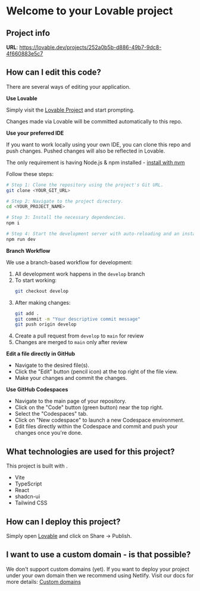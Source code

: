 # Welcome to your Lovable project

## Project info

**URL**: https://lovable.dev/projects/252a0b5b-d886-49b7-9dc8-4f660883e5c7

## How can I edit this code?

There are several ways of editing your application.

**Use Lovable**

Simply visit the [Lovable Project](https://lovable.dev/projects/252a0b5b-d886-49b7-9dc8-4f660883e5c7) and start prompting.

Changes made via Lovable will be committed automatically to this repo.

**Use your preferred IDE**

If you want to work locally using your own IDE, you can clone this repo and push changes. Pushed changes will also be reflected in Lovable.

The only requirement is having Node.js & npm installed - [install with nvm](https://github.com/nvm-sh/nvm#installing-and-updating)

Follow these steps:

```sh
# Step 1: Clone the repository using the project's Git URL.
git clone <YOUR_GIT_URL>

# Step 2: Navigate to the project directory.
cd <YOUR_PROJECT_NAME>

# Step 3: Install the necessary dependencies.
npm i

# Step 4: Start the development server with auto-reloading and an instant preview.
npm run dev
```

**Branch Workflow**

We use a branch-based workflow for development:

1. All development work happens in the `develop` branch
2. To start working:
   ```sh
   git checkout develop
   ```
3. After making changes:
   ```sh
   git add .
   git commit -m "Your descriptive commit message"
   git push origin develop
   ```
4. Create a pull request from `develop` to `main` for review
5. Changes are merged to `main` only after review

**Edit a file directly in GitHub**

- Navigate to the desired file(s).
- Click the "Edit" button (pencil icon) at the top right of the file view.
- Make your changes and commit the changes.

**Use GitHub Codespaces**

- Navigate to the main page of your repository.
- Click on the "Code" button (green button) near the top right.
- Select the "Codespaces" tab.
- Click on "New codespace" to launch a new Codespace environment.
- Edit files directly within the Codespace and commit and push your changes once you're done.

## What technologies are used for this project?

This project is built with .

- Vite
- TypeScript
- React
- shadcn-ui
- Tailwind CSS

## How can I deploy this project?

Simply open [Lovable](https://lovable.dev/projects/252a0b5b-d886-49b7-9dc8-4f660883e5c7) and click on Share -> Publish.

## I want to use a custom domain - is that possible?

We don't support custom domains (yet). If you want to deploy your project under your own domain then we recommend using Netlify. Visit our docs for more details: [Custom domains](https://docs.lovable.dev/tips-tricks/custom-domain/)
